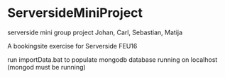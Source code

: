 # ServersideMiniProject
serverside mini group project
Johan, Carl, Sebastian, Matija

A bookingsite exercise for Serverside FEU16

run importData.bat to populate mongodb database running on localhost (mongod must be running)
